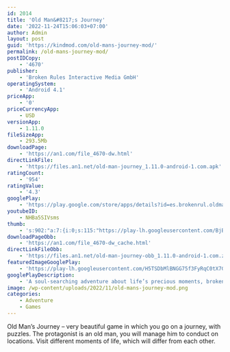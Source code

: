 ```yaml
---
id: 2014
title: 'Old Man&#8217;s Journey'
date: '2022-11-24T15:06:03+07:00'
author: Admin
layout: post
guid: 'https://kindmod.com/old-mans-journey-mod/'
permalink: /old-mans-journey-mod/
postIDCopy:
    - '4670'
publisher:
    - 'Broken Rules Interactive Media GmbH'
operatingSystem:
    - 'Android 4.1'
priceApp:
    - '0'
priceCurrencyApp:
    - USD
versionApp:
    - 1.11.0
fileSizeApp:
    - 293.5Mb
downloadPage:
    - 'https://an1.com/file_4670-dw.html'
directLinkFile:
    - 'https://files.an1.net/old-man-journey_1.11.0-android-1.com.apk'
ratingCount:
    - '954'
ratingValue:
    - '4.3'
googlePlay:
    - 'https://play.google.com/store/apps/details?id=es.brokenrul.oldmansjourney'
youtubeID:
    - NHBa5SIVsms
thumb:
    - 's:902:"a:7:{i:0;s:115:"https://play-lh.googleusercontent.com/BjBfoRJ3A6o7hOXOOfRnmtLP05IEcTw7JxPlERMQEwB_AH9mAQKqKe6FXKx2QvlLXgA=w526-h296";i:1;s:115:"https://play-lh.googleusercontent.com/bEaK90dHyQJLjjlZRAwNIRGowMimzJgFU8gGGogOlgCGGPdkpXchqOCy3CdzPPZ45vE=w526-h296";i:2;s:115:"https://play-lh.googleusercontent.com/6MWNPhHDQqVUvCkZM8XZjsPXrq_G617JJBaPLWJVwVBkPYRPfFd87b-8ymh5-FWN0Vk=w526-h296";i:3;s:115:"https://play-lh.googleusercontent.com/k48wDiafg9jO8kD3D1SSyN0Op98MRFeD79Ipst8SCzYweKRIoH44p8_H-tZO5tM2pi4=w526-h296";i:4;s:115:"https://play-lh.googleusercontent.com/vAbY3OJqRvqV5lBxlAcUgJA0MA0pEIMe4qysvuYeuqNszJjU6KyA5jlRtDOofyks0Zc=w526-h296";i:5;s:116:"https://play-lh.googleusercontent.com/DQzAjkhZ1OlsoEvpaDl8-QNeoVqE8qM8wUvjER83QLonf13J7qwZRI4r0tMWUW6nEUnJ=w526-h296";i:6;s:114:"https://play-lh.googleusercontent.com/y5RIGV4x7Jbm3nECWm3NyzsSUVTdCltcOUOgXZyscdZijZ81BQyN2VCUt6bOhySdmQ=w526-h296";}";'
downloadPageObb:
    - 'https://an1.com/file_4670-dw_cache.html'
directLinkFileObb:
    - 'https://files.an1.net/old-man-journey-obb_1.11.0-android-1.com.zip'
featuredImageGooglePlay:
    - 'https://play-lh.googleusercontent.com/H5TSDbMlBNGG75f3FyRqC0tX7Gcc40s7DQJSJqplnFX1_3S2sJfr8QLVlNVwoLnDjhg'
googlePlayDescription:
    - 'A soul-searching adventure about life’s precious moments, broken dreams, and changed plans.Over 17 International Awards, including:.- Google Play Award (USA).'
image: /wp-content/uploads/2022/11/old-mans-journey-mod.png
categories:
    - Adventure
    - Games
---
```


Old Man’s Journey – very beautiful game in which you go on a journey, with puzzles. The protagonist is an old man, you will manage him to conduct on locations. Visit different moments of life, which will differ from each other.